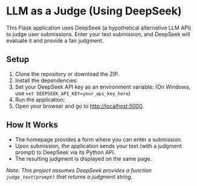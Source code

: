 # LLM as a Judge (Using DeepSeek)

This Flask application uses DeepSeek (a hypothetical alternative LLM API) to judge user submissions. Enter your text submission, and DeepSeek will evaluate it and provide a fair judgment.

## Setup

1. Clone the repository or download the ZIP.
2. Install the dependencies:
3. Set your DeepSeek API key as an environment variable:
(On Windows, use `set DEEPSEEK_API_KEY=your_api_key_here`)
4. Run the application:
5. Open your browser and go to [http://localhost:5000](http://localhost:5000).

## How It Works

- The homepage provides a form where you can enter a submission.
- Upon submission, the application sends your text (with a judgment prompt) to DeepSeek via its Python API.
- The resulting judgment is displayed on the same page.

*Note: This project assumes DeepSeek provides a function `judge_text(prompt)` that returns a judgment string.*
